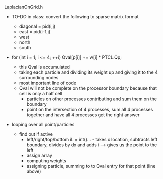 LaplacianOnGrid.h

- TO-DO in class: convert the following to sparse matrix format
  - diagonal = pid(i,j)
  - east = pid(i-1,j)
  - west
  - north
  - south
- for (int i = 1; i <= 4; ++i) Qval[p[i]] += w[i] \* PTCL.Qp;

  - this Qval is accumulated
  - taking each particle and dividing its weight up and giving it to the 4 surrounding nodes
  - most important line of code
  - Qval will not be complete on the processor boundary because that cell is only a half cell
    - particles on other processes contributing and sum them on the boundary
    - point on the intersection of 4 processes, sum all 4 processes together and have all 4 processes get the right answer

- looping over all point/particles
  - find out if active
    - left/right/top/bottom
      iL = int()... - takes x location, subtracts left boundary, divides by dx and adds i --> gives us the point to the left
    - assign array
    - computing weights
    - assigning particle, summing to to Qval entry for that point (line above)
